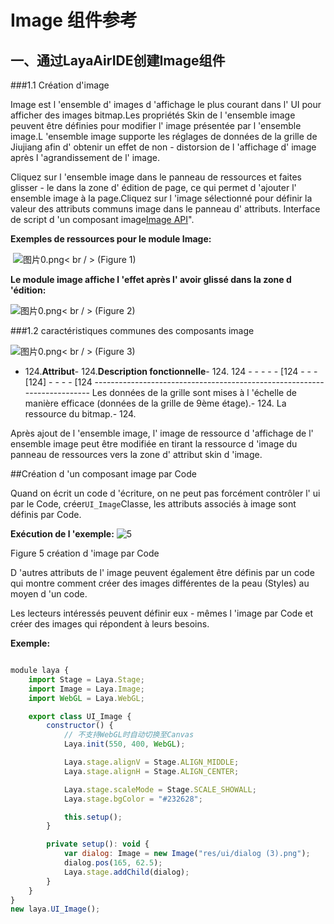 # Image 组件参考



## 一、通过LayaAirIDE创建Image组件

###1.1 Création d'image

Image est l 'ensemble d' images d 'affichage le plus courant dans l' UI pour afficher des images bitmap.Les propriétés Skin de l 'ensemble image peuvent être définies pour modifier l' image présentée par l 'ensemble image.L 'ensemble image supporte les réglages de données de la grille de Jiujiang afin d' obtenir un effet de non - distorsion de l 'affichage d' image après l 'agrandissement de l' image.

Cliquez sur l 'ensemble image dans le panneau de ressources et faites glisser - le dans la zone d' édition de page, ce qui permet d 'ajouter l' ensemble image à la page.Cliquez sur l 'image sélectionné pour définir la valeur des attributs communs image dans le panneau d' attributs.
Interface de script d 'un composant image[Image API](http://layaair.ldc.layabox.com/api/index.html?category=Core&class=laya.ui.Image)".

​**Exemples de ressources pour le module Image:**



​        ![图片0.png](img/1.png)< br / >
(Figure 1)

​**Le module image affiche l 'effet après l' avoir glissé dans la zone d 'édition:**

​![图片0.png](img/2.png)< br / >
(Figure 2)

###1.2 caractéristiques communes des composants image

​![图片0.png](img/3.png)< br / >
(Figure 3)

- 124.**Attribut**- 124.**Description fonctionnelle**- 124.
124 - - - - - [124 - - - [124] - - - - [124 -------------------------------------------------------------------------
Les données de la grille sont mises à l 'échelle de manière efficace (données de la grille de 9ème étage).- 124.
La ressource du bitmap.- 124.

Après ajout de l 'ensemble image, l' image de ressource d 'affichage de l' ensemble image peut être modifiée en tirant la ressource d 'image du panneau de ressources vers la zone d' attribut skin d 'image.

##Création d 'un composant image par Code

Quand on écrit un code d 'écriture, on ne peut pas forcément contrôler l' ui par le Code, créer`UI_Image`Classe, les attributs associés à image sont définis par Code.

**Exécution de l 'exemple:**
​![5](img/4.png)<br/>

Figure 5 création d 'image par Code

D 'autres attributs de l' image peuvent également être définis par un code qui montre comment créer des images différentes de la peau (Styles) au moyen d 'un code.

Les lecteurs intéressés peuvent définir eux - mêmes l 'image par Code et créer des images qui répondent à leurs besoins.

**Exemple:**


```javascript

module laya {
	import Stage = Laya.Stage;
	import Image = Laya.Image;
	import WebGL = Laya.WebGL;

	export class UI_Image {
		constructor() {
			// 不支持WebGL时自动切换至Canvas
			Laya.init(550, 400, WebGL);

			Laya.stage.alignV = Stage.ALIGN_MIDDLE;
			Laya.stage.alignH = Stage.ALIGN_CENTER;

			Laya.stage.scaleMode = Stage.SCALE_SHOWALL;
			Laya.stage.bgColor = "#232628";

			this.setup();
		}

		private setup(): void {
			var dialog: Image = new Image("res/ui/dialog (3).png");
			dialog.pos(165, 62.5);
			Laya.stage.addChild(dialog);
		}
	}
}
new laya.UI_Image();
```


